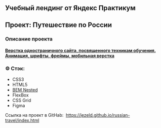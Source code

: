 ## Учебный лендинг от Яндекс Практикум

## Проект: Путешествие по России

### Описание проекта

#### [Верстка одностраничного сайта, посвященного техникам обучения.](https://github.com/maratdev/russian-travel#верстка-одностраничного-сайта-посвященного-техникам-обучения) [Aнимация, шрифты, фреймы, мобильная верстка](https://github.com/maratdev/russian-travel#aнимация-шрифты-фреймы-мобильная-верстка)

### **⚙️ Стэк:**

*   CSS3
*   HTML5
*   [BEM Nested](https://ru.bem.info/methodology/filestructure/)
*   FlexBox
*   CSS Grid
*   Figma

Ссылка на проект в GitHab:  https://jezeld.github.io/russian-travel/index.html